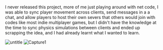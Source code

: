 I never released this project, more of me just playing around with net code, I was able to sync player movement across clients, send messages in a a chat, and allow players to host their own severs that others would join with codes like most indie multiplayer games, but I didn't have the knowledge at the time to sync physics simulations between clients and ended up scrapping the idea, and I had already learnt what I wanted to learn.


![untitle](https://github.com/user-attachments/assets/f0c77beb-ae8d-48c3-b41b-21c6cb13b693)
![Capture1](https://github.com/user-attachments/assets/e7d6d91d-bf46-4eff-b5aa-30f4ea839c83)
